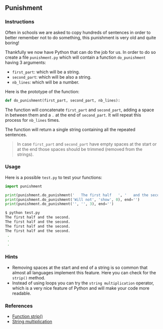 ## Punishment

### Instructions

Often in schools we are asked to copy hundreds of sentences in order to better remember not to do something, this punishment is very old and quite boring!

Thankfully we now have Python that can do the job for us.
In order to do so create a file `punishment.py` which will contain a function `do_punishment` having 3 arguments:

- `first_part`: which will be a string.
- `second_part`: which will be also a string.
- `nb_lines`: which will be a number.

Here is the prototype of the function:

```python
def do_punishment(first_part, second_part, nb_lines):
```

The function will concatenate `first_part` and `second_part`, adding a space in between them and a `.` at the end of `second_part`. It will repeat this process for `nb_lines` times.

The function will return a single string containing all the repeated sentences.

> In case `first_part` and `second_part` have empty spaces at the start or at the end those spaces should be trimmed (removed from the strings).

### Usage

Here is a possible `test.py` to test your functions:

```python
import punishment

print(punishment.do_punishment('   The first half   ', '   and the second  ', 4), end='')
print(punishment.do_punishment('Will not', 'show', 0), end='')
print(punishment.do_punishment('', '', 3), end='')
```

```bash
$ python test.py
The first half and the second.
The first half and the second.
The first half and the second.
The first half and the second.
 .
 .
 .
```

### Hints

- Removing spaces at the start and end of a string is so common that almost all languages implement this feature. Here you can check for the `strip()` method.
- Instead of using loops you can try the `string multiplication` operator, which is a very nice feature of Python and will make your code more readable.

### References

- [Function strip()](https://docs.python.org/3.11/library/stdtypes.html?highlight=strip#str.strip)
- [String multiplication](https://www.geeksforgeeks.org/create-multiple-copies-of-a-string-in-python-by-using-multiplication-operator/)
